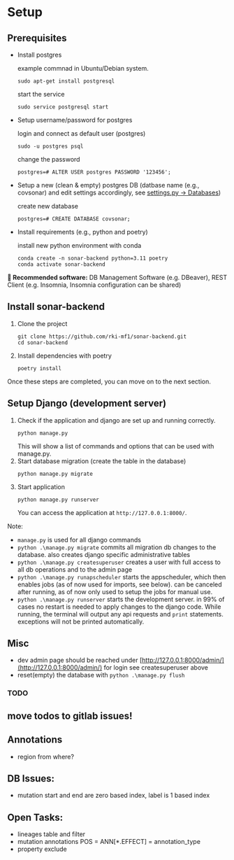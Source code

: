 # Setup

## Prerequisites

 - Install postgres

    example commnad in Ubuntu/Debian system.
    ```
    sudo apt-get install postgresql 
    ```
    start the service
    ```
    sudo service postgresql start
    ```
 - Setup username/password for postgres

    login and connect as default user (postgres)
    ```
    sudo -u postgres psql
    ```
    change the password
    ```
    postgres=# ALTER USER postgres PASSWORD '123456';
    ```

 - Setup a new (clean & empty) postgres DB (datbase name (e.g., covsonar) and edit settings accordingly, see [settings.py -> Databases](covsonar_backend/settings.py#L87))
    
    create new database
    ```
    postgres=# CREATE DATABASE covsonar;
    ```

 - Install requirements (e.g., python and poetry)

    install new python environment with conda
    ```
    conda create -n sonar-backend python=3.11 poetry
    conda activate sonar-backend
    ```
    
**🗿 Recommended software:** DB Management Software (e.g. DBeaver), REST Client (e.g. Insomnia, Insomnia configuration can be shared)

## Install sonar-backend

1. Clone the project
    ```
    git clone https://github.com/rki-mf1/sonar-backend.git
    cd sonar-backend
    ```
2. Install dependencies with poetry 
    ```
    poetry install
    ```

Once these steps are completed, you can move on to the next section.

## Setup Django (development server)

1. Check if the application and django are set up and running correctly.
    ```
    python manage.py 
    ```
    This will show a list of commands and options that can be used with manage.py.
2. Start database migration (create the table in the database)
    ```
    python manage.py migrate
    ```
3. Start application
    ```
    python manage.py runserver
    ```
    You can access the application at `http://127.0.0.1:8000/`.

Note:
 - `manage.py` is used for all django commands
 - `python .\manage.py migrate` commits all migration db changes to the database. also creates django specific administrative tables 
 - `python .\manage.py createsuperuser` creates a user with full access to all db operations and to the admin page
 - `python .\manage.py runapscheduler` starts the appscheduler, which then enables jobs (as of now used for imports, see below). can be canceled after running, as of now only used to setup the jobs for manual use.
 - `python .\manage.py runserver` starts the development server. in 99% of cases no restart is needed to apply changes to the django code. While running, the terminal will output any api requests and `print` statements. exceptions will not be printed automatically.

## Misc

 - dev admin page should be reached under [http://127.0.0.1:8000/admin/](http://127.0.0.1:8000/admin/) for login see createsuperuser above
 - reset(empty) the database with `python .\manage.py flush`

### TODO

## move todos to gitlab issues!

## Annotations
- region from where?

## DB Issues:
- mutation start and end are zero based index, label is 1 based index

## Open Tasks:
- lineages table and filter
- mutation annotations POS = ANN[*.EFFECT] = annotation_type
- property exclude
